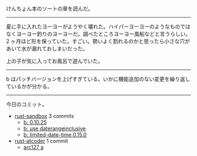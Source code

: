 けんちょん本のソートの章を読んだ。

---

夏に手に入れたヨーヨーがようやく壊れた。ハイパーヨーヨーのようなものではなくヨーヨー釣りのヨーヨーだ。調べたところヨーヨー風船などと言うらしい。 2 ヶ月ほど形を保っていた。すごい。勢いよく割れるのかと思ったら小さな穴があいて水が漏れておしまいだった。

上の子が気に入ってお風呂で遊んでいた。

---

b はパッチバージョンを上げすぎている。いかに機能追加のない変更を繰り返しているかが分かる。

---

今日のコミット。

- [rust-sandbox](https://github.com/bouzuya/rust-sandbox) 3 commits
  - [b: 0.10.25](https://github.com/bouzuya/rust-sandbox/commit/b6ca79b163ccc0be2e6f4dbf6684b2989ed73ac3)
  - [b: use daterangeinclusive](https://github.com/bouzuya/rust-sandbox/commit/9eefb71a816043f653d619d86c3b1bf52928f130)
  - [b: limited-date-time 0.15.0](https://github.com/bouzuya/rust-sandbox/commit/c7347c384a7a59db3e9f33094197c5541cd557cf)
- [rust-atcoder](https://github.com/bouzuya/rust-atcoder) 1 commit
  - [arc127 a](https://github.com/bouzuya/rust-atcoder/commit/894d9894e461cb216dd031bb9a7f50785666c718)
